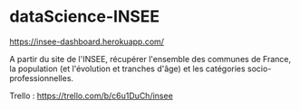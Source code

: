 # dataScience-INSEE

https://insee-dashboard.herokuapp.com/

A partir du site de l'INSEE, récupérer l'ensemble des communes de France, la population (et l'évolution et tranches d'âge) et les catégories socio-professionnelles.

Trello : https://trello.com/b/c6u1DuCh/insee
